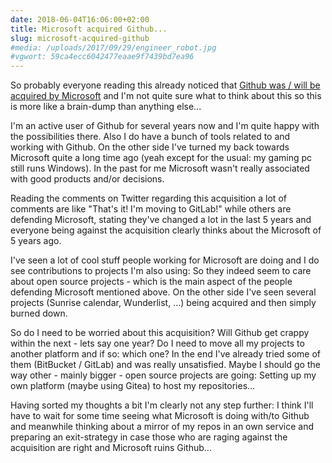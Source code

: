 ```yaml
---
date: 2018-06-04T16:06:00+02:00
title: Microsoft acquired Github...
slug: microsoft-acquired-github
#media: /uploads/2017/09/29/engineer_robot.jpg
#vgwort: 59ca4ecc6042477eaae9f7439bd7ea96
---
```


So probably everyone reading this already noticed that [Github was / will be acquired by Microsoft](https://blogs.microsoft.com/blog/2018/06/04/microsoft-github-empowering-developers/) and I'm not quite sure what to think about this so this is more like a brain-dump than anything else...

I'm an active user of Github for several years now and I'm quite happy with the possibilities there. Also I do have a bunch of tools related to and working with Github. On the other side I've turned my back towards Microsoft quite a long time ago (yeah except for the usual: my gaming pc still runs Windows). In the past for me Microsoft wasn't really associated with good products and/or decisions.

Reading the comments on Twitter regarding this acquisition a lot of comments are like "That's it! I'm moving to GitLab!" while others are defending Microsoft, stating they've changed a lot in the last 5 years and everyone being against the acquisition clearly thinks about the Microsoft of 5 years ago.

I've seen a lot of cool stuff people working for Microsoft are doing and I do see contributions to projects I'm also using: So they indeed seem to care about open source projects - which is the main aspect of the people defending Microsoft mentioned above. On the other side I've seen several projects (Sunrise calendar, Wunderlist, ...) being acquired and then simply burned down.

So do I need to be worried about this acquisition? Will Github get crappy within the next - lets say one year? Do I need to move all my projects to another platform and if so: which one? In the end I've already tried some of them (BitBucket / GitLab) and was really unsatisfied. Maybe I should go the way other - mainly bigger - open source projects are going: Setting up my own platform (maybe using Gitea) to host my repositories...

Having sorted my thoughts a bit I'm clearly not any step further: I think I'll have to wait for some time seeing what Microsoft is doing with/to Github and meanwhile thinking about a mirror of my repos in an own service and preparing an exit-strategy in case those who are raging against the acquisition are right and Microsoft ruins Github...
